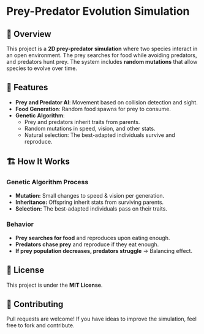 # Prey-Predator Evolution Simulation

## 📌 Overview
This project is a **2D prey-predator simulation** where two species interact in an open environment. The prey searches for food while avoiding predators, and predators hunt prey. The system includes **random mutations** that allow species to evolve over time.

## 🎯 Features
- **Prey and Predator AI**: Movement based on collision detection and sight.
- **Food Generation**: Random food spawns for prey to consume.
- **Genetic Algorithm**:
  - Prey and predators inherit traits from parents.
  - Random mutations in speed, vision, and other stats.
  - Natural selection: The best-adapted individuals survive and reproduce.


## 🏗️ How It Works
### **Genetic Algorithm Process**
- **Mutation:** Small changes to speed & vision per generation.
- **Inheritance:** Offspring inherit stats from surviving parents.
- **Selection:** The best-adapted individuals pass on their traits.

### **Behavior**
- **Prey searches for food** and reproduces upon eating enough.
- **Predators chase prey** and reproduce if they eat enough.
- **If prey population decreases, predators struggle** → Balancing effect.

## 📜 License
This project is under the **MIT License**.

## 🤝 Contributing
Pull requests are welcome! If you have ideas to improve the simulation, feel free to fork and contribute.


